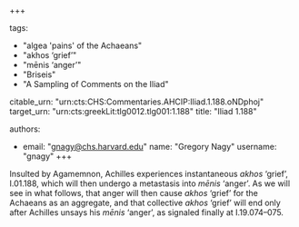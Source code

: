 +++

tags:
- "algea &#39;pains&#39; of the Achaeans"
- "akhos ‘grief’"
- "mēnis ‘anger’"
- "Briseis"
- "A Sampling of Comments on the Iliad"

citable_urn: "urn:cts:CHS:Commentaries.AHCIP:Iliad.1.188.oNDphoj"
target_urn: "urn:cts:greekLit:tlg0012.tlg001:1.188"
title: "Iliad 1.188"

authors:
- email: "gnagy@chs.harvard.edu"
  name: "Gregory Nagy"
  username: "gnagy"
+++

<p>Insulted by Agamemnon, Achilles experiences instantaneous <em>akhos</em> ‘grief’, I.01.188, which will then undergo a metastasis into <em>mēnis</em> ‘anger’. As we will see in what follows, that anger will then cause <em>akhos</em> ‘grief’ for the Achaeans as an aggregate, and that collective <em>akhos</em> ‘grief’ will end only after Achilles unsays his <em>mēnis</em> ‘anger’, as signaled finally at I.19.074–075. </p>